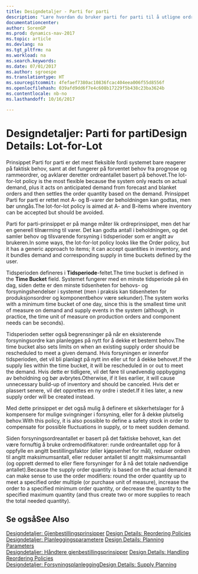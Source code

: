 ```yaml
---
title: Designdetaljer - Parti for parti
description: "Lære hvordan du bruker parti for parti til å utligne ordreantall basert på behov."
documentationcenter: 
author: SorenGP
ms.prod: dynamics-nav-2017
ms.topic: article
ms.devlang: na
ms.tgt_pltfrm: na
ms.workload: na
ms.search.keywords: 
ms.date: 07/01/2017
ms.author: sgroespe
ms.translationtype: HT
ms.sourcegitcommit: 4fefaef7380ac10836fcac404eea006f55d8556f
ms.openlocfilehash: 039afd9dd6f7e4c608b17229f5b438c23ba3624b
ms.contentlocale: nb-no
ms.lasthandoff: 10/16/2017

---
```

# <a name="design-details-lot-for-lot"></a><span data-ttu-id="5616d-103">Designdetaljer: Parti for parti</span><span class="sxs-lookup"><span data-stu-id="5616d-103">Design Details: Lot-for-Lot</span></span>
<span data-ttu-id="5616d-104">Prinsippet Parti for parti er det mest fleksible fordi systemet bare reagerer på faktisk behov, samt at det fungerer på forventet behov fra prognose og rammeordrer, og avklarer deretter ordreantallet basert på behovet.</span><span class="sxs-lookup"><span data-stu-id="5616d-104">The lot-for-lot policy is the most flexible because the system only reacts on actual demand, plus it acts on anticipated demand from forecast and blanket orders and then settles the order quantity based on the demand.</span></span> <span data-ttu-id="5616d-105">Prinsippet Parti for parti er rettet mot A- og B-varer der beholdningen kan godtas, men bør unngås.</span><span class="sxs-lookup"><span data-stu-id="5616d-105">The lot-for-lot policy is aimed at A- and B-items where inventory can be accepted but should be avoided.</span></span>  
  
<span data-ttu-id="5616d-106">Parti for parti-prinsippet er på mange måter lik ordreprinsippet, men det har en generell tilnærming til varer. Det kan godta antall i beholdningen, og det samler behov og tilsvarende forsyning i tidsperioder som er angitt av brukeren.</span><span class="sxs-lookup"><span data-stu-id="5616d-106">In some ways, the lot-for-lot policy looks like the Order policy, but it has a generic approach to items; it can accept quantities in inventory, and it bundles demand and corresponding supply in time buckets defined by the user.</span></span>  
  
<span data-ttu-id="5616d-107">Tidsperioden defineres i **Tidsperiode**-feltet.</span><span class="sxs-lookup"><span data-stu-id="5616d-107">The time bucket is defined in the **Time Bucket** field.</span></span> <span data-ttu-id="5616d-108">Systemet fungerer med en minste tidsperiode på én dag, siden dette er den minste tidsenheten for behovs- og forsyningshendelser i systemet (men i praksis kan tidsenheten for produksjonsordrer og komponentbehov være sekunder).</span><span class="sxs-lookup"><span data-stu-id="5616d-108">The system works with a minimum time bucket of one day, since this is the smallest time unit of measure on demand and supply events in the system (although, in practice, the time unit of measure on production orders and component needs can be seconds).</span></span>  
  
<span data-ttu-id="5616d-109">Tidsperioden setter også begrensninger på når en eksisterende forsyningsordre kan planlegges på nytt for å dekke et bestemt behov.</span><span class="sxs-lookup"><span data-stu-id="5616d-109">The time bucket also sets limits on when an existing supply order should be rescheduled to meet a given demand.</span></span> <span data-ttu-id="5616d-110">Hvis forsyningen er innenfor tidsperioden, det vil bli planlagt på nytt inn eller ut for å dekke behovet.</span><span class="sxs-lookup"><span data-stu-id="5616d-110">If the supply lies within the time bucket, it will be rescheduled in or out to meet the demand.</span></span> <span data-ttu-id="5616d-111">Hvis dette er tidligere, vil det føre til unødvendig oppbygging av beholdning og bør avbrytes.</span><span class="sxs-lookup"><span data-stu-id="5616d-111">Otherwise, if it lies earlier, it will cause unnecessary build-up of inventory and should be canceled.</span></span> <span data-ttu-id="5616d-112">Hvis det er plassert senere, vil det opprettes en ny ordre i stedet.</span><span class="sxs-lookup"><span data-stu-id="5616d-112">If it lies later, a new supply order will be created instead.</span></span>  
  
<span data-ttu-id="5616d-113">Med dette prinsippet er det også mulig å definere et sikkerhetslager for å kompensere for mulige svingninger i forsyning, eller for å dekke plutselig behov.</span><span class="sxs-lookup"><span data-stu-id="5616d-113">With this policy, it is also possible to define a safety stock in order to compensate for possible fluctuations in supply, or to meet sudden demand.</span></span>  
  
<span data-ttu-id="5616d-114">Siden forsyningsordreantallet er basert på det faktiske behovet, kan det være fornuftig å bruke ordremodifikatorer: runde ordreantallet opp for å oppfylle en angitt bestillingsfaktor (eller kjøpsenhet for mål), reduser ordren til angitt maksimumsantall, eller reduser antallet til angitt maksimumsantall (og opprett dermed to eller flere forsyninger for å nå det totale nødvendige antallet).</span><span class="sxs-lookup"><span data-stu-id="5616d-114">Because the supply order quantity is based on the actual demand it can make sense to use the order modifiers: round the order quantity up to meet a specified order multiple (or purchase unit of measure), increase the order to a specified minimum order quantity, or decrease the quantity to the specified maximum quantity (and thus create two or more supplies to reach the total needed quantity).</span></span>  
  
## <a name="see-also"></a><span data-ttu-id="5616d-115">Se også</span><span class="sxs-lookup"><span data-stu-id="5616d-115">See Also</span></span>  
<span data-ttu-id="5616d-116">[Designdetaljer: Gjenbestillingsprinsipper](design-details-reordering-policies.md) </span><span class="sxs-lookup"><span data-stu-id="5616d-116">[Design Details: Reordering Policies](design-details-reordering-policies.md) </span></span>  
<span data-ttu-id="5616d-117">[Designdetaljer: Planleggingsparametere](design-details-planning-parameters.md) </span><span class="sxs-lookup"><span data-stu-id="5616d-117">[Design Details: Planning Parameters](design-details-planning-parameters.md) </span></span>  
<span data-ttu-id="5616d-118">[Designdetaljer: Håndtere gjenbestillingsprinsipper](design-details-handling-reordering-policies.md) </span><span class="sxs-lookup"><span data-stu-id="5616d-118">[Design Details: Handling Reordering Policies](design-details-handling-reordering-policies.md) </span></span>  
[<span data-ttu-id="5616d-119">Designdetaljer: Forsyningsplanlegging</span><span class="sxs-lookup"><span data-stu-id="5616d-119">Design Details: Supply Planning</span></span>](design-details-supply-planning.md)
